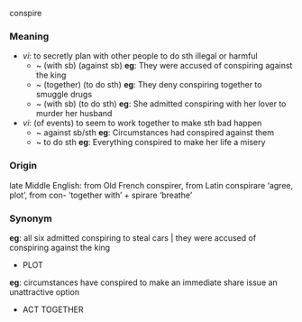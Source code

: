 conspire
### Meaning
+ _vi_: to secretly plan with other people to do sth illegal or harmful
	+  ~ (with sb) (against sb) __eg__: They were accused of conspiring against the king
	+  ~ (together) (to do sth) __eg__: They deny conspiring together to smuggle drugs
	+  ~ (with sb) (to do sth) __eg__: She admitted conspiring with her lover to murder her husband
+ _vi_: (of events) to seem to work together to make sth bad happen
	+  ~ against sb/sth __eg__: Circumstances had conspired against them
	+  ~ to do sth __eg__: Everything conspired to make her life a misery

### Origin

late Middle English: from Old French conspirer, from Latin conspirare ‘agree, plot’, from con- ‘together with’ + spirare ‘breathe’

### Synonym

__eg__: all six admitted conspiring to steal cars | they were accused of conspiring against the king

+ PLOT

__eg__: circumstances have conspired to make an immediate share issue an unattractive option

+ ACT TOGETHER


